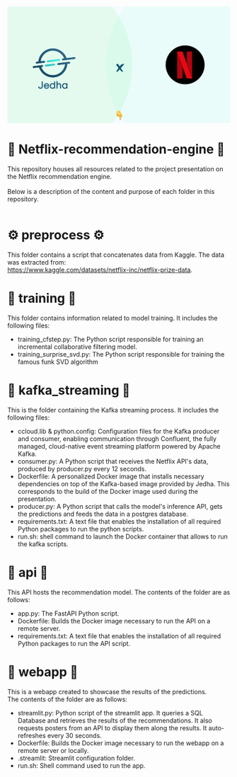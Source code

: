 ![Screenshot](jedhaXnetflix.png)
# 🍿 Netflix-recommendation-engine 🍿
This repository houses all resources related to the project presentation on the Netflix recommendation engine.
<br><br>
Below is a description of the content and purpose of each folder in this repository.<br>
<br>

# ⚙️ preprocess ⚙️ 
This folder contains a script that concatenates data from Kaggle.
The data was extracted from: <br>
https://www.kaggle.com/datasets/netflix-inc/netflix-prize-data.

# 🧠 training 🧠 
This folder contains information related to model training. It includes the following files:
- training_cfstep.py: The Python script responsible for training an incremental collaborative filtering model.
- training_surprise_svd.py: The Python script responsible for training the famous funk SVD algorithm

# 📡 kafka_streaming 📡 
This is the folder containing the Kafka streaming process. It includes the following files:
- ccloud.lib & python.config: Configuration files for the Kafka producer and consumer, enabling communication through Confluent, the fully managed, cloud-native event streaming platform powered by Apache Kafka.
- consumer.py: A Python script that receives the Netflix API's data, produced by producer.py every 12 seconds.
- Dockerfile: A personalized Docker image that installs necessary dependencies on top of the Kafka-based image provided by Jedha. This corresponds to the build of the Docker image used during the presentation.
- producer.py: A Python script that calls the model's inference API, gets the predictions and feeds the data in a postgres database.
- requirements.txt: A text file that enables the installation of all required Python packages to run the python scripts.
- run.sh: shell command to launch the Docker container that allows to run the kafka scripts.

# 🚀 api 🚀
This API hosts the recommendation model.
The contents of the folder are as follows:
- app.py: The FastAPI Python script.
- Dockerfile: Builds the Docker image necessary to run the API on a remote server.
- requirements.txt: A text file that enables the installation of all required Python packages to run the API script.

# 🚀 webapp 🚀
This is a webapp created to showcase the results of the predictions.<br>
The contents of the folder are as follows:
- streamlit.py: Python script of the streamlit app. It queries a SQL Database and retrieves the results of the recommendations. It also requests posters from an API to display them along the results. It auto-refreshes every 30 seconds.
- Dockerfile: Builds the Docker image necessary to run the webapp on a remote server or locally.
- .streamlit: Streamlit configuration folder.
- run.sh: Shell command used to run the app.

